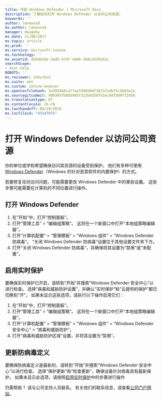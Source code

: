 ```yaml
---
title: 开启 Windows Defender | Microsoft Docs
description: 了解如何打开 Windows Defender 以访问公司资源。
keywords: ''
author: lenewsad
ms.author: lanewsad
manager: dougeby
ms.date: 11/08/2017
ms.topic: article
ms.prod: ''
ms.service: microsoft-intune
ms.technology: ''
ms.assetid: d16dd2de-3ed5-474f-a04b-36dcd350162c
searchScope:
- User help
ROBOTS: ''
ms.reviewer: shburbid
ms.suite: ems
ms.custom: intune-enduser
ms.openlocfilehash: 3e305848ca77aef49050df382151db75c5b03e2a
ms.sourcegitcommit: 490365fb8b5405f323b4358fb1ec9dfdd9ff2d58
ms.translationtype: HT
ms.contentlocale: zh-CN
ms.lasthandoff: 08/29/2018
ms.locfileid: "43147975"
---
```

# <a name="turn-on-windows-defender-to-access-company-resources"></a>打开 Windows Defender 以访问公司资源

你的单位或学校希望确保访问其资源的设备受到保护。 他们有多种可使用 [Windows Defender](https://www.microsoft.com/safety/pc-security/windows-defender.aspx)（Windows 的针对恶意软件的内置保护）的方式。

若要修复任何访问问题，可能需要更改 Windows Defender 中的某些设置。 这些步骤可能需要在计算机的不同位置进行操作。

## <a name="turn-on-windows-defender"></a>打开 Windows Defender

1. 在“开始”中，打开“控制面板”。
2. 打开“管理工具” > “编辑组策略”。 这将在一个新窗口中打开“本地组策略编辑器”。
3. 打开“计算机配置” > “管理模板” > “Windows 组件” > “Windows Defender 防病毒”。 “关闭 Windows Defender 防病毒”设置位于其他设置文件夹下方。 
4. 打开“关闭 Windows Defender 防病毒”，并确保将其设置为“禁用”或“未配置”。

## <a name="turn-on-real-time-protection"></a>启用实时保护

要确保实时保护已开启，请转到“开始”并搜索“Windows Defender 安全中心”以进行检查。 选择“病毒和威胁防护设置”，并确认“实时保护”和“云提供的保护”都已切换到“开”。 如果未显示这些选项，请执行以下操作启用它们：

1. 在“开始”中，打开“控制面板”。
2. 打开“管理工具” > “编辑组策略”。 这将在一个新窗口中打开“本地组策略编辑器”。
3. 打开“计算机配置” > “管理模板” > “Windows 组件” > “Windows Defender 安全中心” > “病毒和威胁防护”。
4. 打开“病毒和威胁防护区域”设置，并将其设置为“禁用”。

## <a name="update-your-antivirus-definitions"></a>更新防病毒定义

要确保防病毒定义是最新的，请转到“开始”并搜索“Windows Defender 安全中心”以进行检查。 选择“保护更新”和“检查更新”，确保设备针对病毒具有最新保护。 如果未显示此选项，请按照[启用实时保护](turn-on-defender-windows.md#turn-on-real-time-protection)中的步骤进行操作

仍需帮助？ 请与公司支持人员联系。 有关他们的联系信息，请查看[公司门户网站](https://go.microsoft.com/fwlink/?linkid=2010980)。
